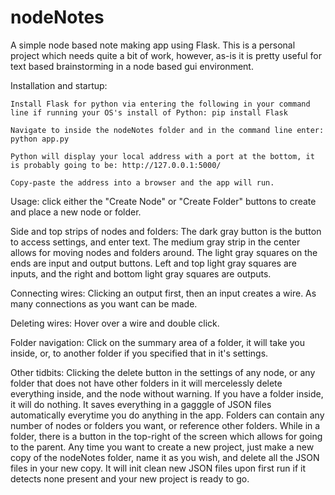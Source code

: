 # nodeNotes

A simple node based note making app using Flask. This is a personal project which needs quite a bit of work, however, as-is it is pretty useful for text based brainstorming in a node based gui environment.

Installation and startup:

    Install Flask for python via entering the following in your command line if running your OS's install of Python: pip install Flask

    Navigate to inside the nodeNotes folder and in the command line enter: python app.py

    Python will display your local address with a port at the bottom, it is probably going to be: http://127.0.0.1:5000/

    Copy-paste the address into a browser and the app will run.

Usage: click either the "Create Node" or "Create Folder" buttons to create and place a new node or folder.

Side and top strips of nodes and folders: The dark gray button is the button to access settings, and enter text. The medium gray strip in the center allows for moving nodes and folders around. The light gray squares on the ends are input and output buttons. Left and top light gray squares are inputs, and the right and bottom light gray squares are outputs.

Connecting wires: Clicking an output first, then an input creates a wire. As many connections as you want can be made.

Deleting wires: Hover over a wire and double click.

Folder navigation: Click on the summary area of a folder, it will take you inside, or, to another folder if you specified that in it's settings.

Other tidbits: Clicking the delete button in the settings of any node, or any folder that does not have other folders in it will mercelessly delete everything inside, and the node without warning. If you have a folder inside, it will do nothing. It saves everything in a gagggle of JSON files automatically everytime you do anything in the app. Folders can contain any number of nodes or folders you want, or reference other folders. While in a folder, there is a button in the top-right of the screen which allows for going to the parent. Any time you want to create a new project, just make a new copy of the nodeNotes folder, name it as you wish, and delete all the JSON files in your new copy. It will init clean new JSON files upon first run if it detects none present and your new project is ready to go.
